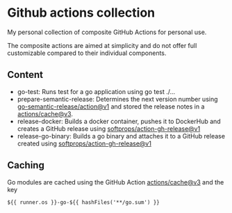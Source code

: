 # Github actions collection

My personal collection of composite GitHub Actions for personal use.

The composite actions are aimed at simplicity and do not offer full customizable compared to their individual components.

## Content
* go-test: Runs test for a go application using go test ./...
* prepare-semantic-release: Determines the next version number using [go-semantic-release/action@v1](https://github.com/go-semantic-release/action) and stored the release notes in a [actions/cache@v3](https://github.com/actions/cache).
* release-docker: Builds a docker container, pushes it to DockerHub and creates a GitHub release using [softprops/action-gh-release@v1](https://github.com/softprops/action-gh-release)
* release-go-binary: Builds a go binary and attaches it to a GitHub release created using [softprops/action-gh-release@v1](https://github.com/softprops/action-gh-release)
## Caching
Go modules are cached using the GitHub Action [actions/cache@v3](https://github.com/actions/cache) and the key 
```
${{ runner.os }}-go-${{ hashFiles('**/go.sum') }}
```